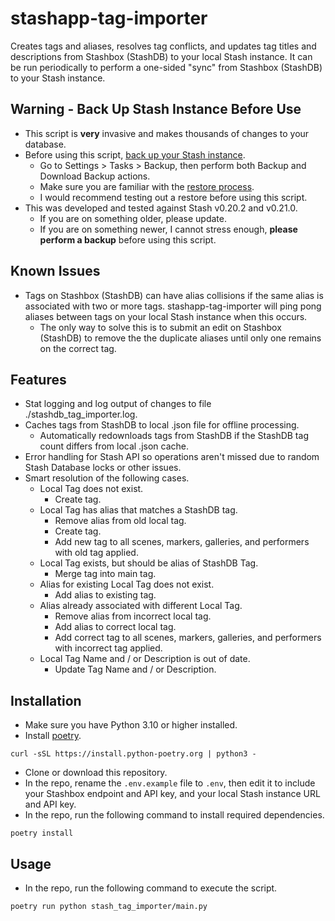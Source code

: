 # stashapp-tag-importer
Creates tags and aliases, resolves tag conflicts, and updates tag titles and descriptions from Stashbox (StashDB) to your local Stash instance. It can be run periodically to perform a one-sided "sync" from Stashbox (StashDB) to your Stash instance.

## Warning - Back Up Stash Instance Before Use
* This script is **very** invasive and makes thousands of changes to your database.
* Before using this script, [back up your Stash instance](https://docs.stashapp.cc/beginner-guides/backup-and-restore-database/).
  * Go to Settings > Tasks > Backup, then perform both Backup and Download Backup actions.
  * Make sure you are familiar with the [restore process](https://docs.stashapp.cc/beginner-guides/backup-and-restore-database/).
  * I would recommend testing out a restore before using this script.
* This was developed and tested against Stash v0.20.2 and v0.21.0.
  * If you are on something older, please update.
  * If you are on something newer, I cannot stress enough, **please perform a backup** before using this script.

## Known Issues
* Tags on Stashbox (StashDB) can have alias collisions if the same alias is associated with two or more tags. stashapp-tag-importer will ping pong aliases between tags on your local Stash instance when this occurs.
	* The only way to solve this is to submit an edit on Stashbox (StashDB) to remove the the duplicate aliases until only one remains on the correct tag.

## Features
* Stat logging and log output of changes to file ./stashdb_tag_importer.log.
* Caches tags from StashDB to local .json file for offline processing.
	* Automatically redownloads tags from StashDB if the StashDB tag count differs from local .json cache.
* Error handling for Stash API so operations aren't missed due to random Stash Database locks or other issues.
* Smart resolution of the following cases.
	* Local Tag does not exist.
		* Create tag.
	* Local Tag has alias that matches a StashDB tag.
		* Remove alias from old local tag.
		* Create tag.
		* Add new tag to all scenes, markers, galleries, and performers with old tag applied.
	* Local Tag exists, but should be alias of StashDB Tag.
		* Merge tag into main tag.
	* Alias for existing Local Tag does not exist.
		* Add alias to existing tag.
	* Alias already associated with different Local Tag.
		* Remove alias from incorrect local tag.
		* Add alias to correct local tag.
		* Add correct tag to all scenes, markers, galleries, and performers with incorrect tag applied.
	* Local Tag Name and / or Description is out of date.
		* Update Tag Name and / or Description.

## Installation
* Make sure you have Python 3.10 or higher installed.
* Install [poetry](https://python-poetry.org/docs/).
```
curl -sSL https://install.python-poetry.org | python3 -
```
* Clone or download this repository.
* In the repo, rename the `.env.example` file to `.env`, then edit it to include your Stashbox endpoint and API key, and your local Stash instance URL and API key.
* In the repo, run the following command to install required dependencies.
```
poetry install
```

## Usage
* In the repo, run the following command to execute the script.
```
poetry run python stash_tag_importer/main.py
```
